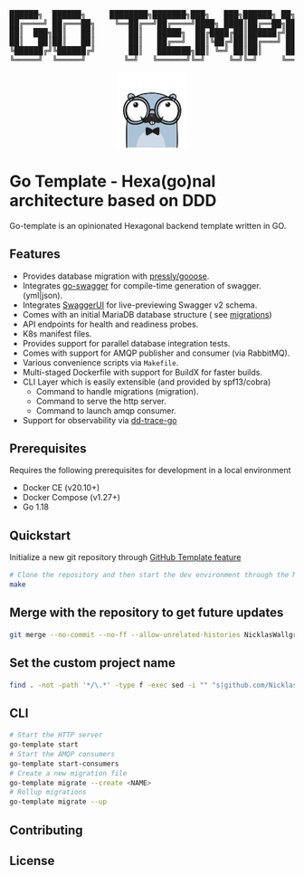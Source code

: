 <pre>
██████╗  ██████╗     ████████╗███████╗███╗   ███╗██████╗ ██╗      █████╗ ████████╗███████╗
██╔════╝ ██╔═══██╗    ╚══██╔══╝██╔════╝████╗ ████║██╔══██╗██║     ██╔══██╗╚══██╔══╝██╔════╝
██║  ███╗██║   ██║       ██║   █████╗  ██╔████╔██║██████╔╝██║     ███████║   ██║   █████╗
██║   ██║██║   ██║       ██║   ██╔══╝  ██║╚██╔╝██║██╔═══╝ ██║     ██╔══██║   ██║   ██╔══╝
╚██████╔╝╚██████╔╝       ██║   ███████╗██║ ╚═╝ ██║██║     ███████╗██║  ██║   ██║   ███████╗
╚═════╝  ╚═════╝        ╚═╝   ╚══════╝╚═╝     ╚═╝╚═╝     ╚══════╝╚═╝  ╚═╝   ╚═╝   ╚══════╝
</pre>

<p align="center">
  <img src="resources/assets/gophere_logo.png" width="125">
</p>

# Go Template - Hexa(go)nal architecture based on DDD

Go-template is an opinionated Hexagonal backend template written in GO.

## Features

- Provides database migration with [pressly/gooose](https://github.com/pressly/goose).
- Integrates [go-swagger](https://github.com/go-swagger/go-swagger) for compile-time generation of swagger.(yml|json).
- Integrates [SwaggerUI](https://github.com/swagger-api/swagger-ui) for live-previewing Swagger v2 schema.
- Comes with an initial MariaDB database structure (
  see [migrations](https://github.com/NicklasWallgren/go-template/tree/main/resources/database/migrations))
- API endpoints for health and readiness probes.
- K8s manifest files.
- Provides support for parallel database integration tests.
- Comes with support for AMQP publisher and consumer (via RabbitMQ).
- Various convenience scripts via `Makefile`.
- Multi-staged Dockerfile with support for BuildX for faster builds.
- CLI Layer which is easily extensible (and provided by spf13/cobra)
    - Command to handle migrations (migration).
    - Command to serve the http server.
    - Command to launch amqp consumer.
- Support for observability via [dd-trace-go](https://github.com/DataDog/dd-trace-go/)

## Prerequisites

Requires the following prerequisites for development in a local environment

- Docker CE (v20.10+)
- Docker Compose (v1.27+)
- Go 1.18

## Quickstart
Initialize a new git repository through [GitHub Template feature](https://github.com/allaboutapps/go-starter/generate)

```bash 
# Clone the repository and then start the dev environment through the Makefile
make
```

## Merge with the repository to get future updates
```bash
git merge --no-commit --no-ff --allow-unrelated-histories NicklasWallgren/go-template
```

## Set the custom project name
```bash
find . -not -path '*/\.*' -type f -exec sed -i "" "s|github.com/NicklasWallgren/go-template|<REPLACE>|g" {} \;
```

## CLI
```bash
# Start the HTTP server
go-template start
# Start the AMQP consumers
go-template start-consumers
# Create a new migration file
go-template migrate --create <NAME>
# Rollup migrations
go-template migrate --up
```

## Contributing

## License